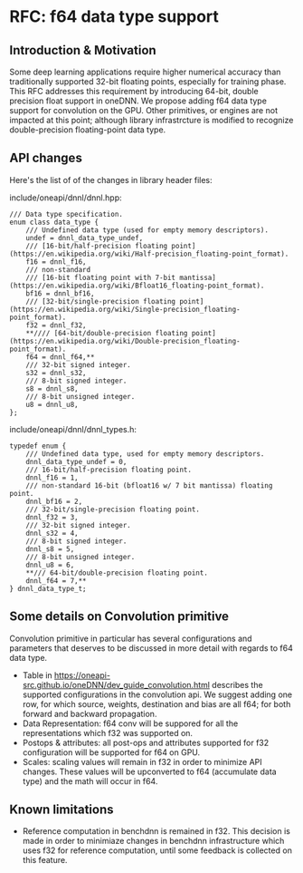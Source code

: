 # RFC: f64 data type support

## Introduction & Motivation

Some deep learning applications require higher numerical accuracy than traditionally 
supported 32-bit floating points, especially for training phase. This RFC addresses
this requirement by introducing 64-bit, double precision float support in oneDNN.
We propose adding f64 data type support for convolution on the GPU. Other primitives, 
or engines are not impacted at this point; although library infrastrcture is modified
to recognize double-precision floating-point data type.

## API changes

Here's the list of of the changes in library header files:

include/oneapi/dnnl/dnnl.hpp:

    /// Data type specification.
    enum class data_type {
        /// Undefined data type (used for empty memory descriptors).
        undef = dnnl_data_type_undef,
        /// [16-bit/half-precision floating point](https://en.wikipedia.org/wiki/Half-precision_floating-point_format).
        f16 = dnnl_f16,
        /// non-standard
        /// [16-bit floating point with 7-bit mantissa](https://en.wikipedia.org/wiki/Bfloat16_floating-point_format).
        bf16 = dnnl_bf16,
        /// [32-bit/single-precision floating point](https://en.wikipedia.org/wiki/Single-precision_floating-point_format).
        f32 = dnnl_f32,
        **//// [64-bit/double-precision floating point](https://en.wikipedia.org/wiki/Double-precision_floating-point_format).
        f64 = dnnl_f64,**
        /// 32-bit signed integer.
        s32 = dnnl_s32,
        /// 8-bit signed integer.
        s8 = dnnl_s8,
        /// 8-bit unsigned integer.
        u8 = dnnl_u8,
    };

include/oneapi/dnnl/dnnl_types.h:

    typedef enum {
        /// Undefined data type, used for empty memory descriptors.
        dnnl_data_type_undef = 0,
        /// 16-bit/half-precision floating point.
        dnnl_f16 = 1,
        /// non-standard 16-bit (bfloat16 w/ 7 bit mantissa) floating point.
        dnnl_bf16 = 2,
        /// 32-bit/single-precision floating point.
        dnnl_f32 = 3,
        /// 32-bit signed integer.
        dnnl_s32 = 4,
        /// 8-bit signed integer.
        dnnl_s8 = 5,
        /// 8-bit unsigned integer.
        dnnl_u8 = 6,
        **/// 64-bit/double-precision floating point.
        dnnl_f64 = 7,**
    } dnnl_data_type_t;

## Some details on Convolution primitive

Convolution primitive in particular has several configurations and parameters that 
deserves to be discussed in more detail with regards to f64 data type.
- Table in https://oneapi-src.github.io/oneDNN/dev_guide_convolution.html describes the supported configurations in the convolution api. We suggest adding one row, for which source, weights, destination and bias are all f64; for both forward and backward propagation.
- Data Representation: f64 conv will be suppored for all the representations which f32 was supported on.
- Postops & attributes: all post-ops and attributes supported for f32 configuration will be supported for f64 on GPU.
- Scales: scaling values will remain in f32 in order to minimize API changes. These values will be upconverted to f64 (accumulate data type) and the math will occur in f64.

## Known limitations

- Reference computation in benchdnn is remained in f32. This decision is made in order to minimiaze changes in benchdnn infrastructure which uses f32 for reference computation, until some feedback is collected on this feature.
